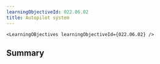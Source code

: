 ```yaml
---
learningObjectiveId: 022.06.02
title: Autopilot system
---
```


```tsx eval
<LearningOBjectives learningObjectiveId={022.06.02} />
```

## Summary
